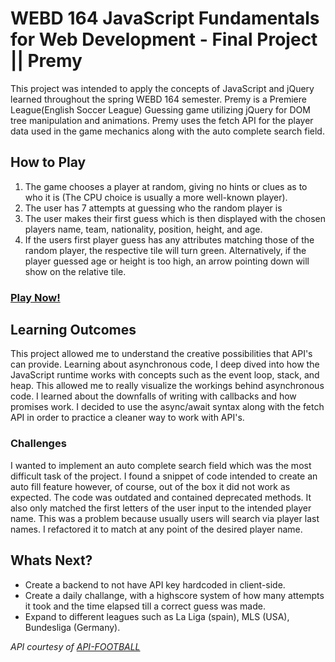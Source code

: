 # WEBD 164 JavaScript Fundamentals for Web Development - Final Project || Premy
<p>This project was intended to apply the concepts of JavaScript and jQuery learned throughout the spring WEBD 164 semester. Premy is a Premiere League(English Soccer League) Guessing game utilizing jQuery for DOM tree manipulation and animations. Premy uses the fetch API for the player data used in the game mechanics along with the auto complete search field.</p>
<h2>How to Play</h2>
<ol><li>The game chooses a player at random, giving no hints or clues as to who it is (The CPU choice is usually a more well-known player).</li>
  <li>The user has 7 attempts at guessing who the random player is</li>
<li>The user makes their first guess which is then displayed with the chosen players name, team, nationality, position, height, and age.</li>
<li>If the users first player guess has any attributes matching those of the random player, the respective tile will turn green. Alternatively, if the player guessed age or height is too high, an arrow pointing down will show on the relative tile. </li> 
</ol>
<h3><a href="https://oalva-rez.github.io/premy/">Play Now!</a></h3>
<h2>Learning Outcomes</h2>
<p>This project allowed me to understand the creative possibilities that API's can provide. Learning about asynchronous code, I deep dived into how the JavaScript runtime works with concepts such as the event loop, stack, and heap. This allowed me to really visualize the workings behind asynchronous code. I learned about the downfalls of writing with callbacks and how promises work. I decided to use the async/await syntax along with the fetch API in order to practice a cleaner way to work with API's.
<h3>Challenges</h3>
  <p>I wanted to implement an auto complete search field which was the most difficult task of the project. I found a snippet of code intended to create an auto fill feature however, of course, out of the box it did not work as expected. The code was outdated and contained deprecated methods. It also only matched the first letters of the user input to the intended player name. This was a problem because usually users will search via player last names. I refactored it to match at any point of the desired player name.</p>
  <h2>Whats Next?</h2>
  <ul>
  <li>Create a backend to not have API key hardcoded in client-side.</li>
  <li>Create a daily challange, with a highscore system of how many attempts it took and the time elapsed till a correct guess was made.</li>
  <li>Expand to different leagues such as La Liga (spain), MLS (USA), Bundesliga (Germany).</li>
  </ul>
  
 <i>API courtesy of <a href="https://www.api-football.com/">API-FOOTBALL</a></i>


